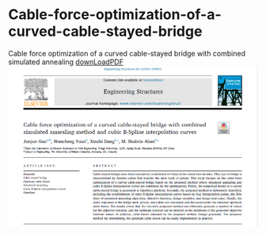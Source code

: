 # Cable-force-optimization-of-a-curved-cable-stayed-bridge
Cable force optimization of a curved cable-stayed bridge with combined simulated annealing [downLoadPDF](https://www.sciencedirect.com/science/article/pii/S0141029619311046?via%3Dihub)
![ ](https://github.com/Junjun1guo/Cable-force-optimization-of-a-curved-cable-stayed-bridge/raw/master/paper.png)
